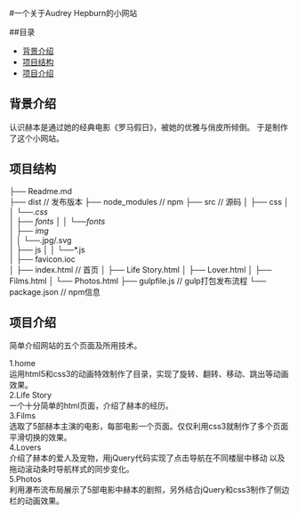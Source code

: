 #一个关于Audrey Hepburn的小网站

##目录

* [背景介绍](#背景介绍)
* [项目结构](#项目结构)
* [项目介绍](#项目介绍)

<a name="背景介绍"></a>
## 背景介绍

认识赫本是通过她的经典电影《罗马假日》，被她的优雅与俏皮所倾倒。
于是制作了这个小网站。

<a name="项目结构"></a>
## 项目结构
├── Readme.md               
├── dist                     // 发布版本
├── node_modules             // npm
├── src                      // 源码
│   ├── css
│		│			└──*.css           
│   ├── fonts 
│   │      └──fonts  				 
│   ├── img  
│		│		 └──*.jpg/.svg      
│   ├── js
│		│		 └──*.js 						 
│		├── favicon.ioc          
│		├── index.html           // 首页
│		├── Life Story.html
│		├── Lover.html
│		├── Films.html
│		└── Photos.html
├── gulpfile.js              // gulp打包发布流程
└── package.json             // npm信息

<a name="项目介绍"></a>
## 项目介绍
简单介绍网站的五个页面及所用技术。

1.home <br/>
 运用html5和css3的动画特效制作了目录，实现了旋转、翻转、移动、跳出等动画效果。<br/>
2.Life Story<br/>
 一个十分简单的html页面，介绍了赫本的经历。<br/>
3.Films<br/>
选取了5部赫本主演的电影，每部电影一个页面。仅仅利用css3就制作了多个页面平滑切换的效果。<br/>
4.Lovers<br/>
介绍了赫本的爱人及宠物，用jQuery代码实现了点击导航在不同楼层中移动
以及拖动滚动条时导航样式的同步变化。<br/>
5.Photos<br/>
利用瀑布流布局展示了5部电影中赫本的剧照，另外结合jQuery和css3制作了侧边栏的动画效果。
